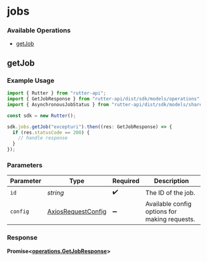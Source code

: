 # jobs

### Available Operations

* [getJob](#getjob)

## getJob

### Example Usage

```typescript
import { Rutter } from "rutter-api";
import { GetJobResponse } from "rutter-api/dist/sdk/models/operations";
import { AsynchronousJobStatus } from "rutter-api/dist/sdk/models/shared";

const sdk = new Rutter();

sdk.jobs.getJob("excepturi").then((res: GetJobResponse) => {
  if (res.statusCode == 200) {
    // handle response
  }
});
```

### Parameters

| Parameter                                                    | Type                                                         | Required                                                     | Description                                                  |
| ------------------------------------------------------------ | ------------------------------------------------------------ | ------------------------------------------------------------ | ------------------------------------------------------------ |
| `id`                                                         | *string*                                                     | :heavy_check_mark:                                           | The ID of the job.                                           |
| `config`                                                     | [AxiosRequestConfig](https://axios-http.com/docs/req_config) | :heavy_minus_sign:                                           | Available config options for making requests.                |


### Response

**Promise<[operations.GetJobResponse](../../models/operations/getjobresponse.md)>**

